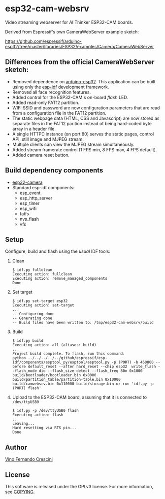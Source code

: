 # esp32-cam-websrv

Video streaming webserver for AI Thinker ESP32-CAM boards.

Derived from Espressif's own CameraWebServer example sketch:

https://github.com/espressif/arduino-esp32/tree/master/libraries/ESP32/examples/Camera/CameraWebServer

## Differences from the official CameraWebServer sketch:

* Removed dependence on [arduino-esp32](https://github.com/espressif/arduino-esp32). This application can be built using only the [esp-idf](https://github.com/espressif/arduino-esp32) development framework.
* Removed all face recognition features.
* Added control for the ESP32-CAM's on-board _flash_ LED.
* Added read-only FAT12 partition.
* WIFI SSID and password are now configuration parameters that are read from a configuration file in the FAT12 partition.
* The static webpage data (HTML, CSS and Javascript) are now stored as separate files in the FAT12 parition instead of being hard-coded byte array in a header file.
* A single HTTPD instance (on port 80) serves the static pages, control API, still image and MJPEG stream.
* Multiple clients can view the MJPEG stream simultaneously.
* Added stream framerate control (1 FPS min, 8 FPS max, 4 FPS default).
* Added camera reset button.

## Build dependency components

* [esp32-camera](https://github.com/espressif/esp32-camera)
* Standard esp-idf components:
    * esp\_event
    * esp\_http\_server
    * esp\_timer
    * esp\_wifi
    * fatfs
    * nvs\_flash
    * vfs

## Setup

Configure, build and flash using the _usual_ IDF tools:

1. Clean

    ```
    $ idf.py fullclean
    Executing action: fullclean
    Executing action: remove_managed_components
    Done
    ```

2. Set target

    ```
    $ idf.py set-target esp32
    Executing action: set-target
    ...
    -- Configuring done
    -- Generating done
    -- Build files have been written to: /tmp/esp32-cam-websrv/build
    ```

3. Build

    ```
    $ idf.py build
    Executing action: all (aliases: build)
    ...
    Project build complete. To flash, run this command:
    python ../../../../../github/espressif/esp-idf/components/esptool_py/esptool/esptool.py -p (PORT) -b 460800 --before default_reset --after hard_reset --chip esp32  write_flash --flash_mode dio --flash_size detect --flash_freq 80m 0x1000 build/bootloader/bootloader.bin 0x8000 build/partition_table/partition-table.bin 0x10000 build/camwebsrv.bin 0x110000 build/storage.bin or run 'idf.py -p (PORT) flash'

    ```

4. Upload to the ESP32-CAM board, assuming that it is connected to `/dev/ttyUSB0`
    ```
    $ idf.py -p /dev/ttyUSB0 flash
    Executing action: flash
    ...
    Leaving...
    Hard resetting via RTS pin...
    Done
    ```

## Author

[Vino Fernando Crescini](mailto:vfcrescini@gmail.com)

## License

This software is released under the GPLv3 license. For more information, see [COPYING](https://github.com/vfcrescini/esp32-cam-websrv/blob/main/COPYING).
